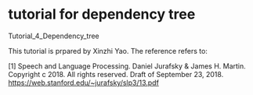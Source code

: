 # tutorial for dependency tree
Tutorial_4_Dependency_tree

This tutorial is prpared by Xinzhi Yao.
The reference refers to:

[1] Speech and Language Processing. Daniel Jurafsky & James H. Martin. Copyright c 2018. All
rights reserved. Draft of September 23, 2018.
https://web.stanford.edu/~jurafsky/slp3/13.pdf
